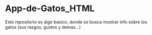 # App-de-Gatos_HTML
Este repositorio es algo basico, donde se busca mostrar info sobre los gatos (sus rasgos, gustos y demas...)

